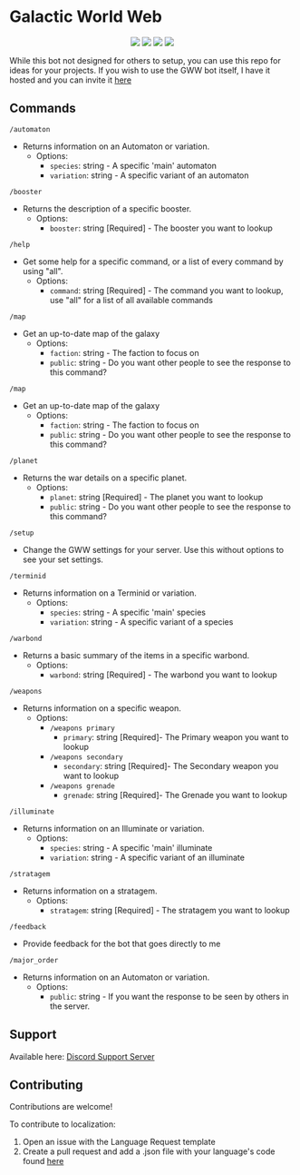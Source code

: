 # Galactic World Web
<p align="center">
    <a href="https://github.com/Stonemercy/Galactic-Wide-Web/commits/main"><img src="https://img.shields.io/github/last-commit/Stonemercy/Galactic-Wide-Web"></a>
    <a href="https://github.com/Stonemercy/Galactic-Wide-Web"><img src="https://img.shields.io/github/languages/code-size/Stonemercy/Galactic-Wide-Web"></a>
    <a href="https://github.com/psf/black"><img src="https://img.shields.io/badge/code%20style-black-000000.svg"></a>
	<a href="https://ko-fi.com/Z8Z6WR2CS"><img src="https://ko-fi.com/img/githubbutton_sm.svg"></a>
</p>

While this bot not designed for others to setup, you can use this repo for ideas for your projects.
If you wish to use the GWW bot itself, I have it hosted and you can invite it [here](hhttps://discord.com/application-directory/1212535586972369008)

## Commands
`/automaton`
- Returns information on an Automaton or variation.
  - Options:
    - `species`: string <Optional> - A specific 'main' automaton
    - `variation`: string <Optional> - A specific variant of an automaton

`/booster`
- Returns the description of a specific booster.
  - Options:
    - `booster`: string [Required] - The booster you want to lookup

`/help`
- Get some help for a specific command, or a list of every command by using "all".
  - Options:
    - `command`: string [Required] - The command you want to lookup, use "all" for a list of all available commands

`/map`
- Get an up-to-date map of the galaxy
  - Options:
    - `faction`: string <Optional> - The faction to focus on
    - `public`: string <Optional> - Do you want other people to see the response to this command?

`/map`
- Get an up-to-date map of the galaxy
  - Options:
    - `faction`: string <Optional> - The faction to focus on
    - `public`: string <Optional> - Do you want other people to see the response to this command?

`/planet`
- Returns the war details on a specific planet.
  - Options:
    - `planet`: string [Required] - The planet you want to lookup
    - `public`: string <Optional> - Do you want other people to see the response to this command?

`/setup`
- Change the GWW settings for your server. Use this without options to see your set settings.

`/terminid`
- Returns information on a Terminid or variation.
  - Options:
    - `species`: string <Optional> - A specific 'main' species
    - `variation`: string <Optional> - A specific variant of a species

`/warbond`
- Returns a basic summary of the items in a specific warbond.
  - Options:
    - `warbond`: string [Required] - The warbond you want to lookup

`/weapons`
- Returns information on a specific weapon.
  - Options:
    - `/weapons primary`
      - `primary`: string [Required]- The Primary weapon you want to lookup
    - `/weapons secondary`
      - `secondary`: string [Required]- The Secondary weapon you want to lookup
    - `/weapons grenade`
      - `grenade`: string [Required]- The Grenade you want to lookup

`/illuminate`
- Returns information on an Illuminate or variation.
  - Options:
    - `species`: string <Optional> - A specific 'main' illuminate
    - `variation`: string <Optional> - A specific variant of an illuminate

`/stratagem`
- Returns information on a stratagem.
  - Options:
    - `stratagem`: string [Required] - The stratagem you want to lookup

`/feedback`
- Provide feedback for the bot that goes directly to me

`/major_order`
- Returns information on an Automaton or variation.
  - Options:
    - `public`: string <Optional> - If you want the response to be seen by others in the server.

## Support
Available here: [Discord Support Server](https://discord.gg/Z8Ae5H5DjZ)

## Contributing
Contributions are welcome!

To contribute to localization:
1. Open an issue with the Language Request template
2. Create a pull request and add a .json file with your language's code found [here](https://github.com/Stonemercy/Galactic-Wide-Web/blob/d28d96b81c43655ed7be0c07e118f4752ba11acf/data/lists.py#L521)

